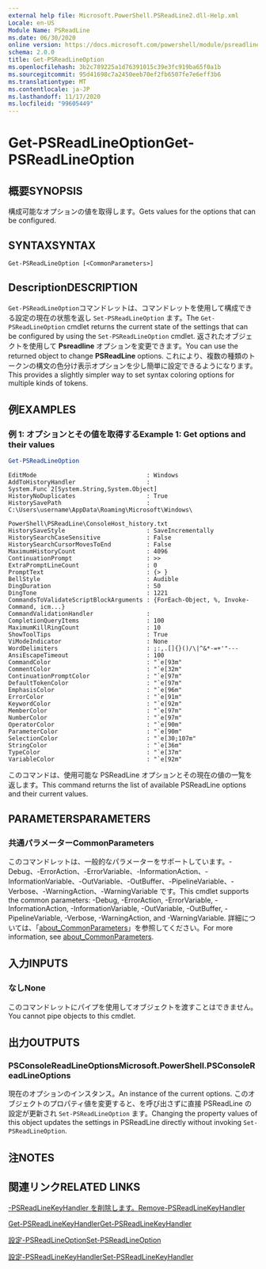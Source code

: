 ```yaml
---
external help file: Microsoft.PowerShell.PSReadLine2.dll-Help.xml
Locale: en-US
Module Name: PSReadLine
ms.date: 06/30/2020
online version: https://docs.microsoft.com/powershell/module/psreadline/get-psreadlineoption?view=powershell-7.2&WT.mc_id=ps-gethelp
schema: 2.0.0
title: Get-PSReadLineOption
ms.openlocfilehash: 3b2c789225a1d76391015c39e3fc919ba65f0a1b
ms.sourcegitcommit: 95d41698c7a2450eeb70ef2fb6507fe7e6eff3b6
ms.translationtype: MT
ms.contentlocale: ja-JP
ms.lasthandoff: 11/17/2020
ms.locfileid: "99605449"
---
```

# <span data-ttu-id="f39a6-102">Get-PSReadLineOption</span><span class="sxs-lookup"><span data-stu-id="f39a6-102">Get-PSReadLineOption</span></span>

## <span data-ttu-id="f39a6-103">概要</span><span class="sxs-lookup"><span data-stu-id="f39a6-103">SYNOPSIS</span></span>
<span data-ttu-id="f39a6-104">構成可能なオプションの値を取得します。</span><span class="sxs-lookup"><span data-stu-id="f39a6-104">Gets values for the options that can be configured.</span></span>

## <span data-ttu-id="f39a6-105">SYNTAX</span><span class="sxs-lookup"><span data-stu-id="f39a6-105">SYNTAX</span></span>

```
Get-PSReadLineOption [<CommonParameters>]
```

## <span data-ttu-id="f39a6-106">Description</span><span class="sxs-lookup"><span data-stu-id="f39a6-106">DESCRIPTION</span></span>

<span data-ttu-id="f39a6-107">`Get-PSReadLineOption`コマンドレットは、コマンドレットを使用して構成できる設定の現在の状態を返し `Set-PSReadLineOption` ます。</span><span class="sxs-lookup"><span data-stu-id="f39a6-107">The `Get-PSReadLineOption` cmdlet returns the current state of the settings that can be configured by using the `Set-PSReadLineOption` cmdlet.</span></span> <span data-ttu-id="f39a6-108">返されたオブジェクトを使用して **Psreadline** オプションを変更できます。</span><span class="sxs-lookup"><span data-stu-id="f39a6-108">You can use the returned object to change **PSReadLine** options.</span></span> <span data-ttu-id="f39a6-109">これにより、複数の種類のトークンの構文の色分け表示オプションを少し簡単に設定できるようになります。</span><span class="sxs-lookup"><span data-stu-id="f39a6-109">This provides a slightly simpler way to set syntax coloring options for multiple kinds of tokens.</span></span>

## <span data-ttu-id="f39a6-110">例</span><span class="sxs-lookup"><span data-stu-id="f39a6-110">EXAMPLES</span></span>

### <span data-ttu-id="f39a6-111">例 1: オプションとその値を取得する</span><span class="sxs-lookup"><span data-stu-id="f39a6-111">Example 1: Get options and their values</span></span>

```powershell
Get-PSReadLineOption
```

```Output
EditMode                               : Windows
AddToHistoryHandler                    : System.Func`2[System.String,System.Object]
HistoryNoDuplicates                    : True
HistorySavePath                        : C:\Users\username\AppData\Roaming\Microsoft\Windows\
                                         PowerShell\PSReadLine\ConsoleHost_history.txt
HistorySaveStyle                       : SaveIncrementally
HistorySearchCaseSensitive             : False
HistorySearchCursorMovesToEnd          : False
MaximumHistoryCount                    : 4096
ContinuationPrompt                     : >>
ExtraPromptLineCount                   : 0
PromptText                             : {> }
BellStyle                              : Audible
DingDuration                           : 50
DingTone                               : 1221
CommandsToValidateScriptBlockArguments : {ForEach-Object, %, Invoke-Command, icm...}
CommandValidationHandler               :
CompletionQueryItems                   : 100
MaximumKillRingCount                   : 10
ShowToolTips                           : True
ViModeIndicator                        : None
WordDelimiters                         : ;:,.[]{}()/\|^&*-=+'"---
AnsiEscapeTimeout                      : 100
CommandColor                           : "`e[93m"
CommentColor                           : "`e[32m"
ContinuationPromptColor                : "`e[97m"
DefaultTokenColor                      : "`e[97m"
EmphasisColor                          : "`e[96m"
ErrorColor                             : "`e[91m"
KeywordColor                           : "`e[92m"
MemberColor                            : "`e[97m"
NumberColor                            : "`e[97m"
OperatorColor                          : "`e[90m"
ParameterColor                         : "`e[90m"
SelectionColor                         : "`e[30;107m"
StringColor                            : "`e[36m"
TypeColor                              : "`e[37m"
VariableColor                          : "`e[92m"
```

<span data-ttu-id="f39a6-112">このコマンドは、使用可能な PSReadLine オプションとその現在の値の一覧を返します。</span><span class="sxs-lookup"><span data-stu-id="f39a6-112">This command returns the list of available PSReadLine options and their current values.</span></span>

## <span data-ttu-id="f39a6-113">PARAMETERS</span><span class="sxs-lookup"><span data-stu-id="f39a6-113">PARAMETERS</span></span>

### <span data-ttu-id="f39a6-114">共通パラメーター</span><span class="sxs-lookup"><span data-stu-id="f39a6-114">CommonParameters</span></span>

<span data-ttu-id="f39a6-115">このコマンドレットは、一般的なパラメーターをサポートしています。-Debug、-ErrorAction、-ErrorVariable、-InformationAction、-InformationVariable、-OutVariable、-OutBuffer、-PipelineVariable、-Verbose、-WarningAction、-WarningVariable です。</span><span class="sxs-lookup"><span data-stu-id="f39a6-115">This cmdlet supports the common parameters: -Debug, -ErrorAction, -ErrorVariable, -InformationAction, -InformationVariable, -OutVariable, -OutBuffer, -PipelineVariable, -Verbose, -WarningAction, and -WarningVariable.</span></span> <span data-ttu-id="f39a6-116">詳細については、「[about_CommonParameters](http://go.microsoft.com/fwlink/?LinkID=113216)」を参照してください。</span><span class="sxs-lookup"><span data-stu-id="f39a6-116">For more information, see [about_CommonParameters](http://go.microsoft.com/fwlink/?LinkID=113216).</span></span>

## <span data-ttu-id="f39a6-117">入力</span><span class="sxs-lookup"><span data-stu-id="f39a6-117">INPUTS</span></span>

### <span data-ttu-id="f39a6-118">なし</span><span class="sxs-lookup"><span data-stu-id="f39a6-118">None</span></span>

<span data-ttu-id="f39a6-119">このコマンドレットにパイプを使用してオブジェクトを渡すことはできません。</span><span class="sxs-lookup"><span data-stu-id="f39a6-119">You cannot pipe objects to this cmdlet.</span></span>

## <span data-ttu-id="f39a6-120">出力</span><span class="sxs-lookup"><span data-stu-id="f39a6-120">OUTPUTS</span></span>

### <span data-ttu-id="f39a6-121">PSConsoleReadLineOptions</span><span class="sxs-lookup"><span data-stu-id="f39a6-121">Microsoft.PowerShell.PSConsoleReadLineOptions</span></span>

<span data-ttu-id="f39a6-122">現在のオプションのインスタンス。</span><span class="sxs-lookup"><span data-stu-id="f39a6-122">An instance of the current options.</span></span> <span data-ttu-id="f39a6-123">このオブジェクトのプロパティ値を変更すると、を呼び出さずに直接 PSReadLine の設定が更新され `Set-PSReadLineOption` ます。</span><span class="sxs-lookup"><span data-stu-id="f39a6-123">Changing the property values of this object updates the settings in PSReadLine directly without invoking `Set-PSReadLineOption`.</span></span>

## <span data-ttu-id="f39a6-124">注</span><span class="sxs-lookup"><span data-stu-id="f39a6-124">NOTES</span></span>

## <span data-ttu-id="f39a6-125">関連リンク</span><span class="sxs-lookup"><span data-stu-id="f39a6-125">RELATED LINKS</span></span>

[<span data-ttu-id="f39a6-126">-PSReadLineKeyHandler を削除します。</span><span class="sxs-lookup"><span data-stu-id="f39a6-126">Remove-PSReadLineKeyHandler</span></span>](Remove-PSReadLineKeyHandler.md)

[<span data-ttu-id="f39a6-127">Get-PSReadLineKeyHandler</span><span class="sxs-lookup"><span data-stu-id="f39a6-127">Get-PSReadLineKeyHandler</span></span>](Get-PSReadLineKeyHandler.md)

[<span data-ttu-id="f39a6-128">設定-PSReadLineOption</span><span class="sxs-lookup"><span data-stu-id="f39a6-128">Set-PSReadLineOption</span></span>](Set-PSReadLineOption.md)

[<span data-ttu-id="f39a6-129">設定-PSReadLineKeyHandler</span><span class="sxs-lookup"><span data-stu-id="f39a6-129">Set-PSReadLineKeyHandler</span></span>](Set-PSReadLineKeyHandler.md)
